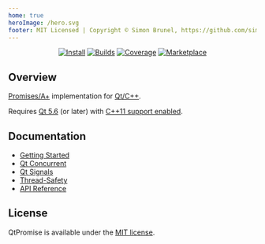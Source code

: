 ```yaml
---
home: true
heroImage: /hero.svg
footer: MIT Licensed | Copyright © Simon Brunel, https://github.com/simonbrunel
---
```


<p align="center">
    <a href="https://www.qpm.io/packages/com.github.simonbrunel.qtpromise/index.html"><img src="https://img.shields.io/github/release/simonbrunel/qtpromise.svg?style=flat-square&label=qpm&colorB=4CAF50&maxAge=600" alt="Install"></a>
    <a href="https://travis-ci.org/simonbrunel/qtpromise"><img src="https://img.shields.io/travis/simonbrunel/qtpromise/master.svg?style=flat-square&maxAge=600" alt="Builds"></a>
    <a href="https://codecov.io/gh/simonbrunel/qtpromise"><img src="https://img.shields.io/codecov/c/github/simonbrunel/qtpromise.svg?style=flat-square&maxAge=600" alt="Coverage"></a>
    <a href="https://marketplace.qt.io/products/qtpromise"><img src="https://img.shields.io/static/v1?style=flat-square&label=Qt&message=Marketplace&colorB=40cd52&maxAge=600" alt="Marketplace"></a>
</p>

## Overview

[Promises/A+](https://promisesaplus.com/) implementation for [Qt/C++](https://www.qt.io/).

Requires [Qt 5.6](https://www.qt.io/download/) (or later) with [C++11 support enabled](https://wiki.qt.io/How_to_use_C++11_in_your_Qt_Projects).

## Documentation

- [Getting Started](/qtpromise/getting-started.md)
- [Qt Concurrent](/qtpromise/qtconcurrent.md)
- [Qt Signals](/qtpromise/qtsignals.md)
- [Thread-Safety](/qtpromise/thread-safety.md)
- [API Reference](/qtpromise/api-reference.md)

## License

QtPromise is available under the [MIT license](https://github.com/simonbrunel/qtpromise/blob/master/LICENSE).
